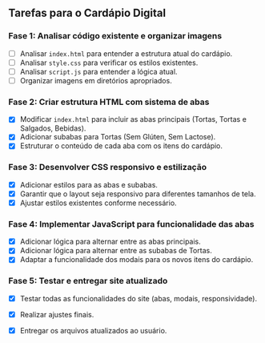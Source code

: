 ## Tarefas para o Cardápio Digital

### Fase 1: Analisar código existente e organizar imagens
- [ ] Analisar `index.html` para entender a estrutura atual do cardápio.
- [ ] Analisar `style.css` para verificar os estilos existentes.
- [ ] Analisar `script.js` para entender a lógica atual.
- [ ] Organizar imagens em diretórios apropriados.

### Fase 2: Criar estrutura HTML com sistema de abas
- [x] Modificar `index.html` para incluir as abas principais (Tortas, Tortas e Salgados, Bebidas).
- [x] Adicionar subabas para Tortas (Sem Glúten, Sem Lactose).
- [x] Estruturar o conteúdo de cada aba com os itens do cardápio.

### Fase 3: Desenvolver CSS responsivo e estilização
- [x] Adicionar estilos para as abas e subabas.
- [x] Garantir que o layout seja responsivo para diferentes tamanhos de tela.
- [x] Ajustar estilos existentes conforme necessário.

### Fase 4: Implementar JavaScript para funcionalidade das abas
- [x] Adicionar lógica para alternar entre as abas principais.
- [x] Adicionar lógica para alternar entre as subabas de Tortas.
- [x] Adaptar a funcionalidade dos modais para os novos itens do cardápio.

### Fase 5: Testar e entregar site atualizado
- [x] Testar todas as funcionalidades do site (abas, modais, responsividade).
- [x] Realizar ajustes finais.
- [x] Entregar os arquivos atualizados ao usuário.

